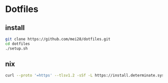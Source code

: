 # Dotfiles

## install  

``` bash
git clone https://github.com/mei28/dotfiles.git
cd dotfiles
./setup.sh
```


## nix

```bash
curl --proto '=https' --tlsv1.2 -sSf -L https://install.determinate.systems/nix | sh -s -- install
```

